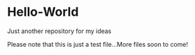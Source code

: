 # Hello-World
Just another repository for my ideas 

Please note that this is just a test file...More files soon to come!
